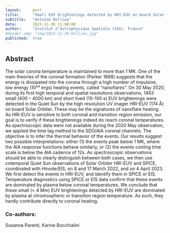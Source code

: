 ```yaml
---
layout:     post
title:      "Small EUV brightenings detected by HRI-EUV on board Solar Orbiter: estimation of their temperature with SDO/AIA, Solar Orbiter/SPICE and Hinode/EIS"
subtitle:   "Antoine Dolliou"
date:       2023-11-30 11:00:00
author:     "Institut d’Astrophysique Spatiale (IAS), France"
#header-img: "img/2023-11-30-Dolliou.jpg"
published:  true
---
```


## Abstract
The solar corona temperature is maintained to more than 1 MK. One of the main theories of the coronal formation (Parker 1988) suggests that the energy is dissipated into the corona through a high number of impulsive, low energy (10²⁴ ergs) heating events, called “nanoflares”. On 30 May 2020, during its first high temporal and spatial resolutions observations, 1463 small (400 – 4000 km) and short lived (10-100 s) EUV brightenings  were detected in the Quiet Sun by the high resolution UV imager HRI-EUV (174 Å) on board Solar Orbiter. These may be the signatures of nanoflare heating. As HRI-EUV is sensitive to both coronal and transition region emission, our goal is to verify if these brightenings indeed do reach coronal temperatures.
As spectroscopic data were not available during the 2020 May observation, we applied the time lag method to the SDO/AIA coronal channels. The objective is to infer the thermal behavior of the events. Our results suggest two possible interpretations: either (1) the events peak below 1 MK, where the AIA response functions behave similarly, or (2) the events cooling time scale is below the AIA cadence of 12s.
As spectroscopic observations should be able to clearly distinguish between both cases, we then use cotemporal Quiet Sun observations of Solar Orbiter HRI-EUV and SPICE, coordinated with Hinode/EIS, on 8 and 17 March 2022, and on 4 April 2023. We first detect the events in HRI-EUV, and identify them in SPICE or EIS. Temperature diagnostics using SPICE or EIS data confirm that these events are dominated by plasma below coronal temperatures.
We conclude that these small (< 4 Mm) EUV brightenings detected by HRI-EUV are dominated by plasma at chromospheric or transition region temperature. As such, they hardly contribute directly to coronal heating.

### Co-authors: 
Susanna Parenti, Karine Bocchialini 
